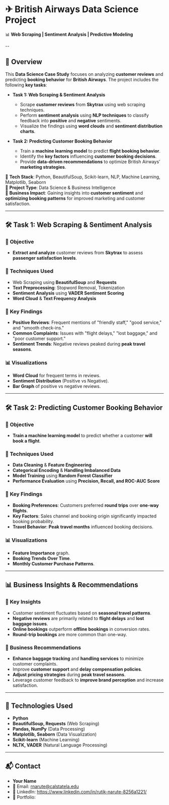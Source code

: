# ✈ **British Airways Data Science Project**  
📊 **Web Scraping | Sentiment Analysis | Predictive Modeling**

--

## 📌 **Overview**  
This **Data Science Case Study** focuses on analyzing **customer reviews** and predicting **booking behavior** for **British Airways**. The project includes the following **key tasks**:

- **Task 1: Web Scraping & Sentiment Analysis**  
  - Scrape **customer reviews** from **Skytrax** using web scraping techniques.  
  - Perform **sentiment analysis** using **NLP techniques** to classify feedback into **positive** and **negative** sentiments.  
  - Visualize the findings using **word clouds** and **sentiment distribution charts**.

- **Task 2: Predicting Customer Booking Behavior**  
  - Train a **machine learning model** to predict **flight booking behavior**.  
  - Identify the **key factors** influencing **customer booking decisions**.  
  - Provide **data-driven recommendations** to optimize British Airways' **marketing strategies**.

🔹 **Tech Stack**: Python, BeautifulSoup, Scikit-learn, NLP, Machine Learning, Matplotlib, Seaborn  
🔹 **Project Type**: Data Science & Business Intelligence  
🔹 **Business Impact**: Gaining insights into **customer sentiment** and **optimizing booking patterns** for improved marketing and customer satisfaction.

---

## 🛠 **Task 1: Web Scraping & Sentiment Analysis**

### 🔹 **Objective**  
- **Extract and analyze** customer reviews from **Skytrax** to assess **passenger satisfaction levels**.

### 🔹 **Techniques Used**  
- Web Scraping using **BeautifulSoup** and **Requests**  
- **Text Preprocessing**: Stopword Removal, Tokenization  
- **Sentiment Analysis** using **VADER Sentiment Scoring**  
- **Word Cloud** & **Text Frequency Analysis**

### 🔹 **Key Findings**  
- **Positive Reviews**: Frequent mentions of "friendly staff," "good service," and "smooth check-ins."  
- **Common Complaints**: Issues with "flight delays," "lost baggage," and "poor customer support."  
- **Sentiment Trends**: Negative reviews peaked during **peak travel seasons**.  

### 📊 **Visualizations**  
- **Word Cloud** for frequent terms in reviews.  
- **Sentiment Distribution** (Positive vs Negative).  
- **Bar Graph** of positive vs negative reviews.

---

## 🛠 **Task 2: Predicting Customer Booking Behavior**

### 🔹 **Objective**  
- **Train a machine learning model** to predict whether a customer **will book a flight**.

### 🔹 **Techniques Used**  
- **Data Cleaning** & **Feature Engineering**  
- **Categorical Encoding** & **Handling Imbalanced Data**  
- **Model Training** using **Random Forest Classifier**  
- **Performance Evaluation** using **Precision, Recall, and ROC-AUC Score**

### 🔹 **Key Findings**  
- **Booking Preferences**: Customers preferred **round trips** over **one-way flights**.  
- **Key Factors**: Sales channel and booking origin significantly impacted booking probability.  
- **Travel Behavior**: **Peak travel months** influenced booking decisions.

### 📊 **Visualizations**  
- **Feature Importance** graph.  
- **Booking Trends Over Time**.  
- **Monthly Customer Purchase Patterns**.

---

## 📊 **Business Insights & Recommendations**

### 🔹 **Key Insights**  
- Customer sentiment fluctuates based on **seasonal travel patterns**.  
- **Negative reviews** are primarily related to **flight delays** and **lost baggage issues**.  
- **Online bookings** outperform **offline bookings** in conversion rates.  
- **Round-trip bookings** are more common than one-way.

### 🔹 **Business Recommendations**  
- **Enhance baggage tracking** and **handling services** to minimize customer complaints.  
- Improve **customer support** and **delay compensation policies**.  
- **Adjust pricing strategies** during **peak travel seasons**.  
- Leverage customer feedback to **improve brand perception** and increase satisfaction.

---

## 🔧 **Technologies Used**

- **Python**  
- **BeautifulSoup, Requests** (Web Scraping)  
- **Pandas, NumPy** (Data Processing)  
- **Matplotlib, Seaborn** (Data Visualization)  
- **Scikit-learn** (Machine Learning)  
- **NLTK, VADER** (Natural Language Processing)

---

## 📬 **Contact**

- **Your Name**  
- 📧 Email: rnarute@calstatela.edu
- 🔗 LinkedIn: https://www.linkedin.com/in/rutik-narute-8256a1221/
- 📂 Portfolio:
